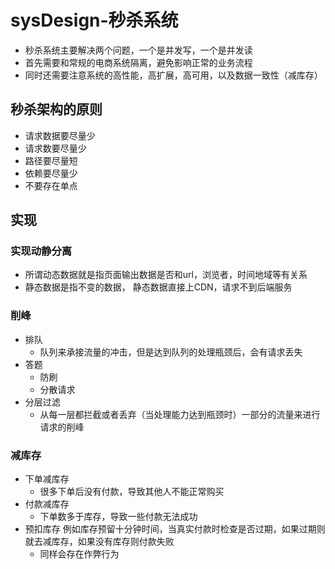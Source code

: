 # sysDesign-秒杀系统
* 秒杀系统主要解决两个问题，一个是并发写，一个是并发读
* 首先需要和常规的电商系统隔离，避免影响正常的业务流程
* 同时还需要注意系统的高性能，高扩展，高可用，以及数据一致性（减库存）

## 秒杀架构的原则
* 请求数据要尽量少
* 请求数要尽量少
* 路径要尽量短
* 依赖要尽量少
* 不要存在单点

## 实现
### 实现动静分离
* 所谓动态数据就是指页面输出数据是否和url，浏览者，时间地域等有关系
* 静态数据是指不变的数据， 静态数据直接上CDN，请求不到后端服务

### 削峰
* 排队
    * 队列来承接流量的冲击，但是达到队列的处理瓶颈后，会有请求丢失
* 答题
    * 防刷
    * 分散请求
* 分层过滤
    * 从每一层都拦截或者丢弃（当处理能力达到瓶颈时）一部分的流量来进行请求的削峰

### 减库存
* 下单减库存
    * 很多下单后没有付款，导致其他人不能正常购买
* 付款减库存
    * 下单数多于库存，导致一些付款无法成功
* 预扣库存 例如库存预留十分钟时间，当真实付款时检查是否过期，如果过期则就去减库存，如果没有库存则付款失败
    * 同样会存在作弊行为